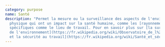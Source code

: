 ```yaml
---
category: purpose
name: Santé
description: "Permet la mesure ou la surveillance des aspects de l'environnement
  physique qui ont un impact sur la santé humaine, comme les [rayonnements](https://fr.wikipedia.org/wiki/Radioprotection) ou la [qualité de l'air](https://fr.wikipedia.org/wiki/Pollution_de_l%27air), ou dans des contextes
  spécifiques comme le lieu de travail. Pour en savoir plus sur [la surveillance
  de l'environnement](https://fr.wikipedia.org/wiki/Observatoire_de_l%27environnement) et [la santé
  et la sécurité au travail](https://fr.wikipedia.org/wiki/Santé_et_sécurité_au_travail) "
---
```


